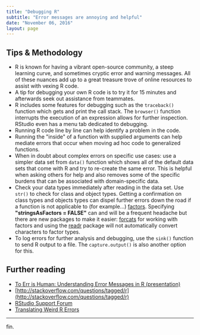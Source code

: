 ```yaml
---
title: "Debugging R"
subtitle: "Error messages are annoying and helpful"
date: "November 06, 2016"
layout: page
---
```




## Tips & Methodology

 + R is known for having a vibrant open-source community, a steep learning curve, and sometimes cryptic error and warning messages. All of these nuances add up to a great treasure trove of online resources to assist with vexing R code.
 + A tip for debugging your own R code is to try it for 15 minutes and afterwards seek out assistance from teammates.
 + R includes some features for debugging such as the `traceback()` function which gets and print the call stack. The `browser()` function interrupts the execution of an expression allows for further inspection. RStudio even has a menu tab dedicated to debugging.
+ Running R code line by line can help identify a problem in the code.
+ Running the "inside" of a function with supplied arguments can help mediate errors that occur when moving ad hoc code to generalized functions.
+ When in doubt about complex errors on specific use cases: use a simpler data set from `data()` function which shows all of the default data sets that come with R and try to re-create the same error. This is helpful when asking others for help and also removes some of the specific burdens that can be associated with domain-specific data. 
+ Check your data types immediately after reading in the data set. Use `str()` to check for class and object types. Getting a confirmation on class types and objects types can dispel further errors down the road if a function is not applicable to (for example...) [factors](http://www.stat.berkeley.edu/~nolan/stat133/Fall05/lectures/DataTypes4.pdf). Specifying **"stringsAsFactors = FALSE"** can and will be a frequent headache but there are new packages to make it easier: [forcats](https://cran.r-project.org/package=forcats) for working with factors and using the [readr](https://cran.r-project.org/package=readr) package will not automatically convert characters to factor types.
+ To log errors for further analysis and debugging, use the `sink()` function to send R output to a file. The `capture.output()` is also another option for this. 


## Further reading

 + [To Err is Human: Understanding Error Messages in R (presentation)](http://rpubs.com/jasdumas/to-err2)
 + [http://stackoverflow.com/questions/tagged/r](http://stackoverflow.com/questions/tagged/r)
 + [RStudio Support Forum](https://support.rstudio.com/hc/en-us/signin?return_to=https%3A%2F%2Fsupport.rstudio.com%2Fhc%2Fen-us%2Farticles%2F200713843%3Fversion%3D0.99.1249%26mode%3Ddesktop)
 + [Translating Weird R Errors](https://www.r-bloggers.com/translating-weird-r-errors/)


____
fin. 
